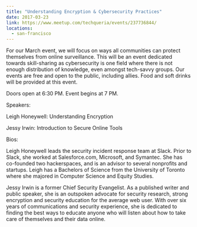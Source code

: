 ```yaml
---
title: "Understanding Encryption & Cybersecurity Practices"
date: 2017-03-23
link: https://www.meetup.com/techqueria/events/237736844/
locations:
  - san-francisco
---
```


For our March event, we will focus on ways all communities can protect themselves from online surveillance. This will be an event dedicated towards skill-sharing as cybersecurity is one field where there is not enough distribution of knowledge, even amongst tech-savvy groups. Our events are free and open to the public, including allies. Food and soft drinks will be provided at this event.

Doors open at 6:30 PM. Event begins at 7 PM.

Speakers:

Leigh Honeywell: Understanding Encryption

Jessy Irwin: Introduction to Secure Online Tools

Bios:

Leigh Honeywell leads the security incident response team at Slack. Prior to Slack, she worked at Salesforce.com, Microsoft, and Symantec. She has co-founded two hackerspaces, and is an advisor to several nonprofits and startups. Leigh has a Bachelors of Science from the University of Toronto where she majored in Computer Science and Equity Studies.

Jessy Irwin is a former Chief Security Evangelist. As a published writer and public speaker, she is an outspoken advocate for security research, strong encryption and security education for the average web user. With over six years of communications and security experience, she is dedicated to finding the best ways to educate anyone who will listen about how to take care of themselves and their data online.

